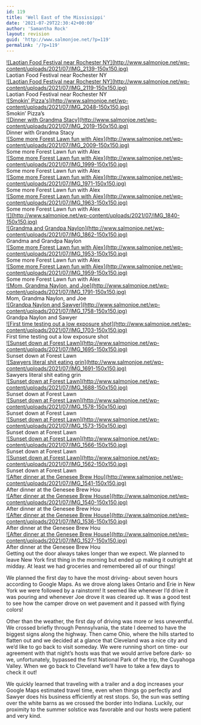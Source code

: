 ```yaml
---
id: 119
title: 'Well East of the Mississippi'
date: '2021-07-29T22:30:42+00:00'
author: 'Samantha Rock'
layout: revision
guid: 'http://www.salmonjoe.net/?p=119'
permalink: '/?p=119'
---
```


<div class="boldgrid-section"><div class="container"><div class="row"><div class="col-md-12 col-xs-12 col-sm-12"><div class="wc-gallery"><div class="gallery wc-gallery-captions-onhover gallery-masonry galleryid-119 gallery-columns-3 gallery-size-thumbnail wc-gallery-bottomspace-default wc-gallery-clear" data-columns="3" data-gutter-width="5" id="gallery-2"><div class="gallery-item gallery-item-position-1 gallery-item-attachment-95"><div class="gallery-icon landscape"> <a href="" target="_self" title="IMG_2139">![Laotian Food Festival near Rochester NY](http://www.salmonjoe.net/wp-content/uploads/2021/07/IMG_2139-150x150.jpg)</a> </div><div class="wp-caption-text gallery-caption"> Laotian Food Festival near Rochester NY

</div></div><div class="gallery-item gallery-item-position-2 gallery-item-attachment-94"><div class="gallery-icon landscape"> <a href="" target="_self" title="IMG_2119">![Laotian Food Festival near Rochester NY](http://www.salmonjoe.net/wp-content/uploads/2021/07/IMG_2119-150x150.jpg)</a> </div><div class="wp-caption-text gallery-caption"> Laotian Food Festival near Rochester NY

</div></div><div class="gallery-item gallery-item-position-3 gallery-item-attachment-93"><div class="gallery-icon landscape"> <a href="" target="_self" title="IMG_2048">![Smokin' Pizza's](http://www.salmonjoe.net/wp-content/uploads/2021/07/IMG_2048-150x150.jpg)</a> </div><div class="wp-caption-text gallery-caption"> Smokin’ Pizza’s

</div></div><div class="gallery-item gallery-item-position-4 gallery-item-attachment-92"><div class="gallery-icon landscape"> <a href="" target="_self" title="IMG_2019">![Dinner with Grandma Stacy](http://www.salmonjoe.net/wp-content/uploads/2021/07/IMG_2019-150x150.jpg)</a> </div><div class="wp-caption-text gallery-caption"> Dinner with Grandma Stacy

</div></div><div class="gallery-item gallery-item-position-5 gallery-item-attachment-91"><div class="gallery-icon landscape"> <a href="" target="_self" title="IMG_2009">![Some more Forest Lawn fun with Alex](http://www.salmonjoe.net/wp-content/uploads/2021/07/IMG_2009-150x150.jpg)</a> </div><div class="wp-caption-text gallery-caption"> Some more Forest Lawn fun with Alex

</div></div><div class="gallery-item gallery-item-position-6 gallery-item-attachment-90"><div class="gallery-icon landscape"> <a href="" target="_self" title="IMG_1999">![Some more Forest Lawn fun with Alex](http://www.salmonjoe.net/wp-content/uploads/2021/07/IMG_1999-150x150.jpg)</a> </div><div class="wp-caption-text gallery-caption"> Some more Forest Lawn fun with Alex

</div></div><div class="gallery-item gallery-item-position-7 gallery-item-attachment-89"><div class="gallery-icon landscape"> <a href="" target="_self" title="IMG_1971">![Some more Forest Lawn fun with Alex](http://www.salmonjoe.net/wp-content/uploads/2021/07/IMG_1971-150x150.jpg)</a> </div><div class="wp-caption-text gallery-caption"> Some more Forest Lawn fun with Alex

</div></div><div class="gallery-item gallery-item-position-8 gallery-item-attachment-88"><div class="gallery-icon landscape"> <a href="" target="_self" title="IMG_1963">![Some more Forest Lawn fun with Alex](http://www.salmonjoe.net/wp-content/uploads/2021/07/IMG_1963-150x150.jpg)</a> </div><div class="wp-caption-text gallery-caption"> Some more Forest Lawn fun with Alex

</div></div><div class="gallery-item gallery-item-position-9 gallery-item-attachment-84"><div class="gallery-icon landscape"> <a href="" target="_self" title="IMG_1840">![](http://www.salmonjoe.net/wp-content/uploads/2021/07/IMG_1840-150x150.jpg)</a></div></div><div class="gallery-item gallery-item-position-10 gallery-item-attachment-85"><div class="gallery-icon landscape"> <a href="" target="_self" title="IMG_1862">![Grandma and Grandpa Naylon](http://www.salmonjoe.net/wp-content/uploads/2021/07/IMG_1862-150x150.jpg)</a> </div><div class="wp-caption-text gallery-caption"> Grandma and Grandpa Naylon

</div></div><div class="gallery-item gallery-item-position-11 gallery-item-attachment-86"><div class="gallery-icon landscape"> <a href="" target="_self" title="IMG_1953">![Some more Forest Lawn fun with Alex](http://www.salmonjoe.net/wp-content/uploads/2021/07/IMG_1953-150x150.jpg)</a> </div><div class="wp-caption-text gallery-caption"> Some more Forest Lawn fun with Alex

</div></div><div class="gallery-item gallery-item-position-12 gallery-item-attachment-87"><div class="gallery-icon landscape"> <a href="" target="_self" title="IMG_1959">![Some more Forest Lawn fun with Alex](http://www.salmonjoe.net/wp-content/uploads/2021/07/IMG_1959-150x150.jpg)</a> </div><div class="wp-caption-text gallery-caption"> Some more Forest Lawn fun with Alex

</div></div><div class="gallery-item gallery-item-position-13 gallery-item-attachment-83"><div class="gallery-icon landscape"> <a href="" target="_self" title="IMG_1791">![Mom, Grandma Naylon, and Joe](http://www.salmonjoe.net/wp-content/uploads/2021/07/IMG_1791-150x150.jpg)</a> </div><div class="wp-caption-text gallery-caption"> Mom, Grandma Naylon, and Joe

</div></div><div class="gallery-item gallery-item-position-14 gallery-item-attachment-82"><div class="gallery-icon landscape"> <a href="" target="_self" title="IMG_1758">![Grandpa Naylon and Sawyer](http://www.salmonjoe.net/wp-content/uploads/2021/07/IMG_1758-150x150.jpg)</a> </div><div class="wp-caption-text gallery-caption"> Grandpa Naylon and Sawyer

</div></div><div class="gallery-item gallery-item-position-15 gallery-item-attachment-81"><div class="gallery-icon landscape"> <a href="" target="_self" title="IMG_1703">![First time testing out a low exposure shot](http://www.salmonjoe.net/wp-content/uploads/2021/07/IMG_1703-150x150.jpg)</a> </div><div class="wp-caption-text gallery-caption"> First time testing out a low exposure shot

</div></div><div class="gallery-item gallery-item-position-16 gallery-item-attachment-80"><div class="gallery-icon landscape"> <a href="" target="_self" title="IMG_1695">![Sunset down at Forest Lawn](http://www.salmonjoe.net/wp-content/uploads/2021/07/IMG_1695-150x150.jpg)</a> </div><div class="wp-caption-text gallery-caption"> Sunset down at Forest Lawn

</div></div><div class="gallery-item gallery-item-position-17 gallery-item-attachment-79"><div class="gallery-icon landscape"> <a href="" target="_self" title="IMG_1691">![Sawyers literal shit eating grin](http://www.salmonjoe.net/wp-content/uploads/2021/07/IMG_1691-150x150.jpg)</a> </div><div class="wp-caption-text gallery-caption"> Sawyers literal shit eating grin

</div></div><div class="gallery-item gallery-item-position-18 gallery-item-attachment-78"><div class="gallery-icon landscape"> <a href="" target="_self" title="IMG_1688">![Sunset down at Forest Lawn](http://www.salmonjoe.net/wp-content/uploads/2021/07/IMG_1688-150x150.jpg)</a> </div><div class="wp-caption-text gallery-caption"> Sunset down at Forest Lawn

</div></div><div class="gallery-item gallery-item-position-19 gallery-item-attachment-77"><div class="gallery-icon landscape"> <a href="" target="_self" title="IMG_1578">![Sunset down at Forest Lawn](http://www.salmonjoe.net/wp-content/uploads/2021/07/IMG_1578-150x150.jpg)</a> </div><div class="wp-caption-text gallery-caption"> Sunset down at Forest Lawn

</div></div><div class="gallery-item gallery-item-position-20 gallery-item-attachment-76"><div class="gallery-icon landscape"> <a href="" target="_self" title="IMG_1573">![Sunset down at Forest Lawn](http://www.salmonjoe.net/wp-content/uploads/2021/07/IMG_1573-150x150.jpg)</a> </div><div class="wp-caption-text gallery-caption"> Sunset down at Forest Lawn

</div></div><div class="gallery-item gallery-item-position-21 gallery-item-attachment-75"><div class="gallery-icon landscape"> <a href="" target="_self" title="IMG_1566">![Sunset down at Forest Lawn](http://www.salmonjoe.net/wp-content/uploads/2021/07/IMG_1566-150x150.jpg)</a> </div><div class="wp-caption-text gallery-caption"> Sunset down at Forest Lawn

</div></div><div class="gallery-item gallery-item-position-22 gallery-item-attachment-74"><div class="gallery-icon landscape"> <a href="" target="_self" title="IMG_1562">![Sunset down at Forest Lawn](http://www.salmonjoe.net/wp-content/uploads/2021/07/IMG_1562-150x150.jpg)</a> </div><div class="wp-caption-text gallery-caption"> Sunset down at Forest Lawn

</div></div><div class="gallery-item gallery-item-position-23 gallery-item-attachment-73"><div class="gallery-icon landscape"> <a href="" target="_self" title="IMG_1541">![After dinner at the Genesee Brew Hou](http://www.salmonjoe.net/wp-content/uploads/2021/07/IMG_1541-150x150.jpg)</a> </div><div class="wp-caption-text gallery-caption"> After dinner at the Genesee Brew Hou

</div></div><div class="gallery-item gallery-item-position-24 gallery-item-attachment-72"><div class="gallery-icon landscape"> <a href="" target="_self" title="IMG_1540">![After dinner at the Genesee Brew House](http://www.salmonjoe.net/wp-content/uploads/2021/07/IMG_1540-150x150.jpg)</a> </div><div class="wp-caption-text gallery-caption"> After dinner at the Genesee Brew Hou

</div></div><div class="gallery-item gallery-item-position-25 gallery-item-attachment-71"><div class="gallery-icon landscape"> <a href="" target="_self" title="IMG_1536">![After dinner at the Genesee Brew House](http://www.salmonjoe.net/wp-content/uploads/2021/07/IMG_1536-150x150.jpg)</a> </div><div class="wp-caption-text gallery-caption"> After dinner at the Genesee Brew Hou

</div></div><div class="gallery-item gallery-item-position-26 gallery-item-attachment-70"><div class="gallery-icon portrait"> <a href="" target="_self" title="IMG_1527">![After dinner at the Genesee Brew House](http://www.salmonjoe.net/wp-content/uploads/2021/07/IMG_1527-150x150.jpg)</a> </div><div class="wp-caption-text gallery-caption"> After dinner at the Genesee Brew Hou

 </div></div></div></div>Getting out the door always takes longer than we expect. We planned to leave New York first thing in the morning but ended up making it outright at midday. At least we had groceries and remembered all of our things!

We planned the first day to have the most driving- about seven hours according to Google Maps. As we drove along lakes Ontario and Erie in New York we were followed by a rainstorm! It seemed like whenever I’d drive it was pouring and whenever Joe drove it was cleared up. It was a good test to see how the camper drove on wet pavement and it passed with flying colors!

Other than the weather, the first day of driving was more or less uneventful. We crossed briefly through Pennsylvania, the state I deemed to have the biggest signs along the highway. Then came Ohio, where the hills started to flatten out and we decided at a glance that Cleveland was a nice city and we’d like to go back to visit someday. We were running short on time- our agreement with that night’s hosts was that we would arrive before dark- so we, unfortunately, bypassed the first National Park of the trip, the Cuyahoga Valley. When we go back to Cleveland we’ll have to take a few days to check it out!

We quickly learned that traveling with a trailer and a dog increases your Google Maps estimated travel time, even when things go perfectly and Sawyer does his business efficiently at rest stops. So, the sun was setting over the white barns as we crossed the border into Indiana. Luckily, our proximity to the summer solstice was favorable and our hosts were patient and very kind.

</div></div></div></div>